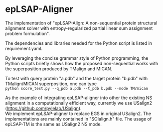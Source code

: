 # epLSAP-Aligner
The implementation of "epLSAP-Align: A non-sequential protein structural alignment solver with entropy-regularized partial linear sum assignment
problem formulation".     
                
The dependencies and libraries needed for the Python script is listed in requirement.yaml.      
            
By leveraging the concise grammar style of Python programming, the Python scripts briefly shows how the proposed non-sequential works with the superposition produced by TMalign and MICAN.     

To test with query protein "a.pdb" and the target protein "b.pdb" with TMalign/MICAN superposition, one can type   
`python score_test.py --q_pdb a.pdb --t_pdb b.pdb --mode TM/mican`

As the example of integrating epLSAP-aligner into other the existing NS alignment in a computationally efficient way, currently we use USalign2 (https://github.com/pylelab/USalign).    
We implement epLSAP-aligner to replace EGS in original USalign2. The implementations are mainly contained in "SOIalign.h" file. The usage of epLSAP-TM is the same as USalign2 NS mode.  

